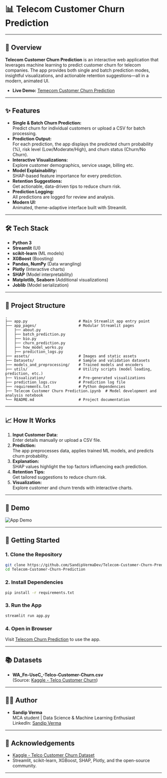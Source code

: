 # 📊 Telecom Customer Churn Prediction

---

## 🚀 Overview

**Telecom Customer Churn Prediction** is an interactive web application that leverages machine learning to predict customer churn for telecom companies. The app provides both single and batch prediction modes, insightful visualizations, and actionable retention suggestions—all in a modern, animated UI.

- **Live Demo:** [Temecom Customer Churn Prediction](https://telecom-customer-churn-prediction-sandip.streamlit.app/)

---

## ✨ Features

- **Single & Batch Churn Prediction:**  
  Predict churn for individual customers or upload a CSV for batch processing.
- **Prediction Output:**  
  For each prediction, the app displays the predicted churn probability (%), risk level (Low/Moderate/High), and churn status (Churn/No Churn).
- **Interactive Visualizations:**  
  Explore customer demographics, service usage, billing etc.
- **Model Explainability:**  
  SHAP-based feature importance for every prediction.
- **Retention Suggestions:**  
  Get actionable, data-driven tips to reduce churn risk.
- **Prediction Logging:**  
  All predictions are logged for review and analysis.
- **Modern UI:**  
  Animated, theme-adaptive interface built with Streamlit.

---

## 🛠️ Tech Stack

- **Python 3**
- **Streamlit** (UI)
- **scikit-learn** (ML models)
- **XGBoost** (Boosting)
- **Pandas, NumPy** (Data wrangling)
- **Plotly** (Interactive charts)
- **SHAP** (Model interpretability)
- **Matplotlib, Seaborn** (Additional visualizations)
- **Joblib** (Model serialization)

---

## 📂 Project Structure

```
.
├── app.py                       # Main Streamlit app entry point
├── app_pages/                   # Modular Streamlit pages
│   ├── about.py
│   ├── batch_prediction.py
│   ├── bio.py
│   ├── churn_prediction.py
│   ├── how_model_works.py
│   ├── prediction_logs.py
├── assets/                      # Images and static assets
├── Datasets/                    # Sample and validation datasets
├── models_and_preprocessing/    # Trained models and encoders
├── utils/                       # Utility scripts (model loading, prediction, etc.)
├── Visualization/               # Pre-generated visualizations
├── prediction_logs.csv          # Prediction log file
├── requirements.txt             # Python dependencies
├── Telecom Customer Churn Prediction.ipynb  # Model development and analysis notebook
└── README.md                    # Project documentation
```

---

## 📈 How It Works

1. **Input Customer Data:**  
   Enter details manually or upload a CSV file.
2. **Prediction:**  
   The app preprocesses data, applies trained ML models, and predicts churn probability.
3. **Explanation:**  
   SHAP values highlight the top factors influencing each prediction.
4. **Retention Tips:**  
   Get tailored suggestions to reduce churn risk.
5. **Visualization:**  
   Explore customer and churn trends with interactive charts.

---

## 🎥 Demo

![App Demo](assets/demo.gif)

---

## 🏁 Getting Started

### 1. Clone the Repository

```bash
git clone https://github.com/SandipVermaDev/Telecom-Customer-Churn-Prediction.git
cd Telecom-Customer-Churn-Prediction
```

### 2. Install Dependencies

```bash
pip install -r requirements.txt
```

### 3. Run the App

```bash
streamlit run app.py
```

### 4. Open in Browser

Visit [Telecom Churn Prediction](http://localhost:8501](https://telecom-customer-churn-prediction-sandip.streamlit.app/)) to use the app.

---

## 📚 Datasets

- **WA_Fn-UseC_-Telco-Customer-Churn.csv**  
  (Source: [Kaggle - Telco Customer Churn](https://www.kaggle.com/blastchar/telco-customer-churn))

---

## 👨‍💻 Author

- **Sandip Verma**  
  MCA student | Data Science & Machine Learning Enthusiast  
  LinkedIn: [Sandip Verma](https://www.linkedin.com/in/sandip-verma-dev/)

---

## 🙏 Acknowledgements

- [Kaggle - Telco Customer Churn Dataset](https://www.kaggle.com/blastchar/telco-customer-churn)
- Streamlit, scikit-learn, XGBoost, SHAP, Plotly, and the open-source community.

---
